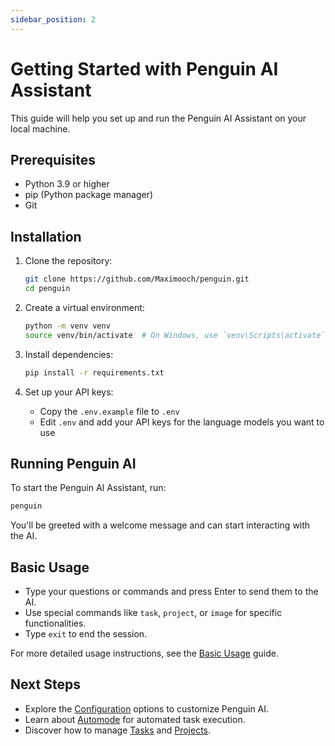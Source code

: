 ```yaml
---
sidebar_position: 2
---
```


# Getting Started with Penguin AI Assistant

This guide will help you set up and run the Penguin AI Assistant on your local machine.

## Prerequisites

- Python 3.9 or higher
- pip (Python package manager)
- Git

## Installation

1. Clone the repository:
   ```bash
   git clone https://github.com/Maximooch/penguin.git
   cd penguin
   ```

2. Create a virtual environment:
   ```bash
   python -m venv venv
   source venv/bin/activate  # On Windows, use `venv\Scripts\activate`
   ```

3. Install dependencies:
   ```bash
   pip install -r requirements.txt
   ```

4. Set up your API keys:
   - Copy the `.env.example` file to `.env`
   - Edit `.env` and add your API keys for the language models you want to use

## Running Penguin AI

To start the Penguin AI Assistant, run:

```bash
penguin
```

You'll be greeted with a welcome message and can start interacting with the AI.

## Basic Usage

- Type your questions or commands and press Enter to send them to the AI.
- Use special commands like `task`, `project`, or `image` for specific functionalities.
- Type `exit` to end the session.

For more detailed usage instructions, see the [Basic Usage](usage/basic_usage.md) guide.

## Next Steps

- Explore the [Configuration](configuration.md) options to customize Penguin AI.
- Learn about [Automode](usage/automode.md) for automated task execution.
- Discover how to manage [Tasks](usage/task_management.md) and [Projects](usage/project_management.md).






